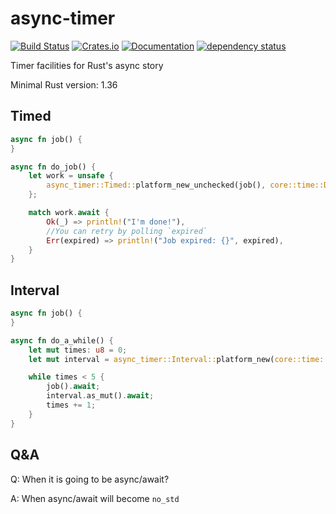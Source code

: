# async-timer

[![Build Status](https://dev.azure.com/DoumanAsh/async-timer/_apis/build/status/DoumanAsh.async-timer?branchName=master)](https://dev.azure.com/DoumanAsh/async-timer/_build/latest?definitionId=1&branchName=master)
[![Crates.io](https://img.shields.io/crates/v/async-timer.svg)](https://crates.io/crates/async-timer)
[![Documentation](https://docs.rs/async-timer/badge.svg)](https://docs.rs/crate/async-timer/)
[![dependency status](https://deps.rs/crate/async-timer/0.6.3/status.svg)](https://deps.rs/crate/async-timer)

Timer facilities for Rust's async story

Minimal Rust version: 1.36

## Timed

```rust
async fn job() {
}

async fn do_job() {
    let work = unsafe {
        async_timer::Timed::platform_new_unchecked(job(), core::time::Duration::from_secs(1))
    };

    match work.await {
        Ok(_) => println!("I'm done!"),
        //You can retry by polling `expired`
        Err(expired) => println!("Job expired: {}", expired),
    }
}
```

## Interval

```rust
async fn job() {
}

async fn do_a_while() {
    let mut times: u8 = 0;
    let mut interval = async_timer::Interval::platform_new(core::time::Duration::from_secs(1));

    while times < 5 {
        job().await;
        interval.as_mut().await;
        times += 1;
    }
}
```

## Q&A

Q: When it is going to be async/await?

A: When async/await will become `no_std`
